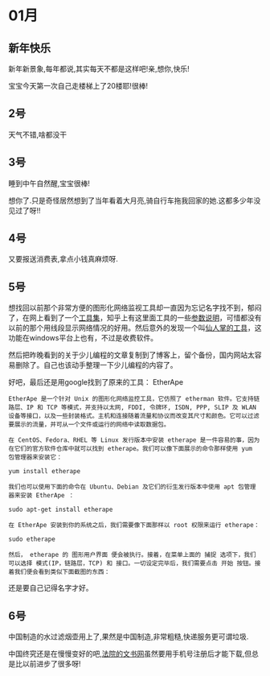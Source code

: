 # 01月
## 新年快乐
新年新景象,每年都说,其实每天不都是这样吧!亲,想你,快乐!

宝宝今天第一次自己走楼梯上了20楼耶!很棒!

## 2号
天气不错,啥都没干

## 3号
睡到中午自然醒,宝宝很棒!

想你了.只是奇怪居然想到了当年看着大月亮,骑自行车拖我回家的她.这都多少年没见过了呀!!

## 4号
又要报送消费表,拿点小钱真麻烦呀.

## 5号
想找回以前那个非常方便的图形化网络监视工具却一直因为忘记名字找不到，郁闷了，在网上看到了一个[工具集](https://www.howtoing.com/linux-network-bandwidth-monitoring-tools)，知乎上有这里面工具的一些[参数说明](https://zhuanlan.zhihu.com/p/94804765)，可惜都没有以前的那个用线段显示网络情况的好用。然后意外的发现一个叫[仙人掌的工具](https://www.howtoing.com/install-cacti-network-monitoring-on-rhel-centos-6-3-5-8-and-fedora-17-12/)，这功能在windows平台上也有，不过是收费软件。

然后把昨晚看到的关于少儿编程的文章复制到了博客上，留个备份，国内网站太容易删除了。自己也该动手整理一下少儿编程的内容了。

好吧，最后还是用google找到了原来的工具：
EtherApe

    EtherApe 是一个针对 Unix 的图形化网络监控工具，它仿照了 etherman 软件。它支持链路层、IP 和 TCP 等模式，并支持以太网, FDDI, 令牌环, ISDN, PPP, SLIP 及 WLAN 设备等接口，以及一些封装格式。主机和连接随着流量和协议而改变其尺寸和颜色。它可以过滤要展示的流量，并可从一个文件或运行的网络中读取数据包。

    在 CentOS、Fedora、RHEL 等 Linux 发行版本中安装 etherape 是一件容易的事，因为在它们的官方软件仓库中就可以找到 etherape。我们可以像下面展示的命令那样使用 yum 包管理器来安装它：

    yum install etherape

    我们也可以使用下面的命令在 Ubuntu、Debian 及它们的衍生发行版本中使用 apt 包管理器来安装 EtherApe ：

    sudo apt-get install etherape

    在 EtherApe 安装到你的系统之后，我们需要像下面那样以 root 权限来运行 etherape：

    sudo etherape

    然后， etherape 的 图形用户界面 便会被执行。接着，在菜单上面的 捕捉 选项下，我们可以选择 模式(IP，链路层，TCP) 和 接口。一切设定完毕后，我们需要点击 开始 按钮。接着我们便会看到类似下面截图的东西：
    
还是要自己记得名字才好。

## 6号
中国制造的水过滤烟壶用上了,果然是中国制造,非常粗糙,快递服务更可谓垃圾.

中国终究还是在慢慢变好的吧,[法院的文书网](https://wenshu.court.gov.cn)虽然要用手机号注册后才能下载,但总是比以前进步了很多呀!